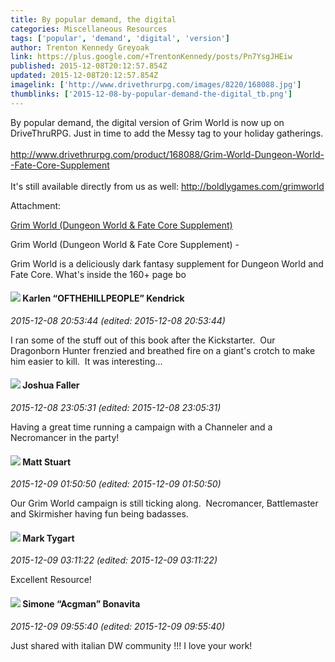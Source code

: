 ```yaml
---
title: By popular demand, the digital
categories: Miscellaneous Resources
tags: ['popular', 'demand', 'digital', 'version']
author: Trenton Kennedy Greyoak
link: https://plus.google.com/+TrentonKennedy/posts/Pn7YsgJHEiw
published: 2015-12-08T20:12:57.854Z
updated: 2015-12-08T20:12:57.854Z
imagelink: ['http://www.drivethrurpg.com/images/8220/168088.jpg']
thumblinks: ['2015-12-08-by-popular-demand-the-digital_tb.png']
---
```


By popular demand, the digital version of Grim World is now up on DriveThruRPG. Just in time to add the Messy tag to your holiday gatherings.<br /><br /><a href="http://www.drivethrurpg.com/product/168088/Grim-World-Dungeon-World--Fate-Core-Supplement" class="ot-anchor">http://www.drivethrurpg.com/product/168088/Grim-World-Dungeon-World--Fate-Core-Supplement</a><br /><br />It&#39;s still available directly from us as well: <a href="http://boldlygames.com/grimworld" class="ot-anchor">http://boldlygames.com/grimworld</a>


Attachment:

<a href='http://www.drivethrurpg.com/product/168088/Grim-World-Dungeon-World--Fate-Core-Supplement'>Grim World (Dungeon World & Fate Core Supplement)</a>


Grim World (Dungeon World & Fate Core Supplement) - 

Grim World is a deliciously dark fantasy supplement for Dungeon World and Fate Core.
What's inside the 160+ page bo
<div id='comment z132hteikt3vzx5oc04ci5tjzofhxbsymso0k'>
  <h4><img src='{{site.baseurl}}//images/avatars/108408137525442565511_photo.jpg'> Karlen “OFTHEHILLPEOPLE” Kendrick</h4>
      <p><cite>2015-12-08 20:53:44 (edited: 2015-12-08 20:53:44)</cite></p>
        <p>I ran some of the stuff out of this book after the Kickstarter.  Our Dragonborn Hunter frenzied and breathed fire on a giant&#39;s crotch to make him easier to kill.  It was interesting...</p>
</div>
        

<div id='comment z132hteikt3vzx5oc04ci5tjzofhxbsymso0k'>
  <h4><img src='{{site.baseurl}}//images/avatars/118408641603864909644_photo.jpg'> Joshua Faller</h4>
      <p><cite>2015-12-08 23:05:31 (edited: 2015-12-08 23:05:31)</cite></p>
        <p>Having a great time running a campaign with a Channeler and a Necromancer in the party!</p>
</div>
        

<div id='comment z132hteikt3vzx5oc04ci5tjzofhxbsymso0k'>
  <h4><img src='{{site.baseurl}}//images/avatars/107973609226591141233_photo.jpg'> Matt Stuart</h4>
      <p><cite>2015-12-09 01:50:50 (edited: 2015-12-09 01:50:50)</cite></p>
        <p>Our Grim World campaign is still ticking along.  Necromancer, Battlemaster and Skirmisher having fun being badasses.</p>
</div>
        

<div id='comment z132hteikt3vzx5oc04ci5tjzofhxbsymso0k'>
  <h4><img src='{{site.baseurl}}//images/avatars/118088719859349999400_photo.jpg'> Mark Tygart</h4>
      <p><cite>2015-12-09 03:11:22 (edited: 2015-12-09 03:11:22)</cite></p>
        <p>Excellent Resource!</p>
</div>
        

<div id='comment z132hteikt3vzx5oc04ci5tjzofhxbsymso0k'>
  <h4><img src='{{site.baseurl}}//images/avatars/108442415661890931293_photo.jpg'> Simone “Acgman” Bonavita</h4>
      <p><cite>2015-12-09 09:55:40 (edited: 2015-12-09 09:55:40)</cite></p>
        <p>Just shared with italian DW community  !!! I love your work!</p>
</div>
        